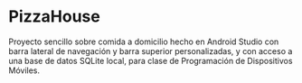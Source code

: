 # PizzaHouse
Proyecto sencillo sobre comida a domicilio hecho en Android Studio con barra lateral de navegación y barra superior personalizadas, y con acceso a una base de datos SQLite local, para clase de Programación de Dispositivos Móviles.
